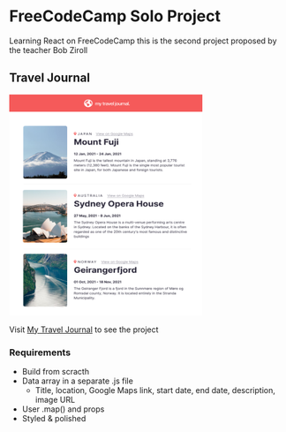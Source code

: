 # FreeCodeCamp Solo Project
Learning React on FreeCodeCamp
this is the second project proposed by the teacher Bob Ziroll

## Travel Journal

<img src="./mock/travel-journal.png" width="350" height="400" />


Visit [My Travel Journal](https://jovial-panda-048f03.netlify.app) to see the project

### Requirements
- Build from scracth
- Data array in a separate .js file
    - Title, location, Google Maps link, start date, end date, description, image URL
- User .map() and props
- Styled & polished

